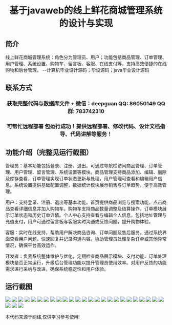 <p><h1 align="center">基于javaweb的线上鲜花商城管理系统的设计与实现</h1></p>

## 简介
线上鲜花商城管理系统：角色分为管理员、用户；功能包括商品管理、订单管理、用户管理、系统设置、购物车、留言板、客服、在线支付等，支持高效便捷的在线购物和后台管理。    --计算机毕业设计源码；毕设源码；java毕业设计源码


## 联系方式
<p><h3 align="center">获取完整代码与数据库文件 + 微信：deepguan QQ: 86050149 QQ群: 783742310</h3></p>
<p><h3 align="center">可帮忙远程部署 包运行成功！提供远程部署、修改代码、设计文档指导、代码讲解等服务！</h3></p>

## 功能介绍（完整见运行截图）
管理员：基本功能包括登录、注册、退出。可通过导航栏访问商品管理、订单管理、用户管理、留言管理、系统设置等模块。商品管理支持商品添加、编辑、删除及库存查看，订单管理实现订单状态更新与处理，用户管理可查看和编辑用户信息。系统设置提供基础配置调整，数据统计模块展示销售与订单趋势，便于高效管理。

用户：支持登录、注册、退出等基本功能。首页提供商品浏览与搜索功能，点击商品查看详细信息并加入购物车。购物车支持商品数量调整及结算操作，订单模块展示订单状态和历史订单详情。个人中心支持查看与编辑个人信息，包括地址管理与充值支付，用户可通过留言板与客服实时沟通或反馈问题，提升购物体验。

客服：实时在线支持，帮助用户解决商品咨询、订单问题及售后服务。通过系统界面查看用户问题，快速回复并记录沟通内容。协助管理员处理复杂订单或其他异常情况，确保平台高效运作。

开发者：负责系统整体维护与优化，定期检查商品展示模块、支付功能、订单处理模块是否正常运行，升级后台管理功能以提升管理员使用效率。对用户反馈的功能需求进行采纳与改进，确保系统稳定性和用户体验。


## 运行截图
![](img/001.jpg)
![](img/002.jpg)
![](img/003.jpg)
![](img/004.jpg)
![](img/005.jpg)
![](img/006.jpg)
![](img/007.jpg)
![](img/008.jpg)
![](img/009.jpg)
![](img/010.jpg)
![](img/011.jpg)
![](img/012.jpg)
![](img/013.jpg)
![](img/014.jpg)
![](img/015.jpg)
![](img/016.jpg)
![](img/017.jpg)
![](img/018.jpg)
![](img/019.jpg)
![](img/020.jpg)
![](img/021.jpg)
![](img/022.jpg)
![](img/023.jpg)
![](img/024.jpg)
![](img/025.jpg)
![](img/026.jpg)
![](img/027.jpg)
![](img/028.jpg)

<p>本代码来源于网络,仅供学习参考使用!</p>

